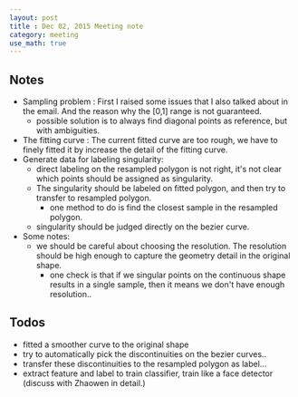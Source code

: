 ```yaml
---
layout: post
title : Dec 02, 2015 Meeting note
category: meeting
use_math: true
---
```

## Notes

- Sampling problem : First I raised some issues that I also talked about in the email. And the reason why the [0,1] range is not guaranteed.
	- possible solution is to always find diagonal points as reference, but with ambiguities.
- The fitting curve : The current fitted curve are too rough, we have to finely fitted it by increase the detail of the fitting curve.
- Generate data for labeling singularity:
	- direct labeling on the resampled polygon is not right, it's not clear which points should be assigned as singularity.
	- The singularity should be labeled on fitted polygon, and then try to transfer to resampled polygon.
		- one method to do is find the closest sample in the resampled polygon.
	- singularity should be judged directly on the bezier curve.
- Some notes:
	- we should be careful about choosing the resolution. The resolution should be high enough to capture the geometry detail in the original shape.
		- one check is that if we singular points on the continuous shape results in a single sample, then it means we don't have enough resolution..
	
## Todos
- fitted a smoother curve to the original shape
- try to automatically pick the discontinuities on the bezier curves..
- transfer these discontinuities to the resampled polygon as label...
- extract feature and label to train classifier, train like a face detector (discuss with Zhaowen in detail.)
 

